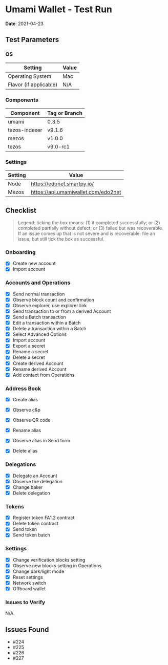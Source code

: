 # Umami Wallet - Test Run

**Date**: 2021-04-23

## Test Parameters

### OS

| Setting | Value |
|--|--|
| Operating System | Mac |
| Flavor (if applicable) | N/A |

### Components

| Component | Tag or Branch |
|--|--|
| umami | 0.3.5 |
| tezos-indexer | v9.1.6 |
| mezos | v1.0.0 |
| tezos | v9.0-rc1


### Settings

| Setting | Value |
|--|--|
| Node | https://edonet.smartpy.io/ |
| Mezos | https://api.umamiwallet.com/edo2net |


## Checklist

> Legend: ticking the box means: (1) it completed successfully; or (2) completed partially without defect; or (3) failed but was recoverable. If an issue comes up that is not severe and is recoverable: file an issue, but still tick the box as successful.

### Onboarding
- [X] Create new account
- [X] Import account

### Accounts and Operations
- [X] Send normal transaction 
- [X] Observe block count and confirmation 
- [X] Observe explorer, use explorer link 
- [X] Send transaction to or from a derived Account
- [X] Send a Batch transaction
- [X] Edit a transaction within a Batch
- [X] Delete a transaction within a Batch
- [X] Select Advanced Options
- [X] Import account
- [X] Export a secret
- [X] Rename a secret
- [X] Delete a secret
- [X] Create derived Account
- [X] Rename derived Account
- [X] Add contact from Operations

### Address Book
- [X] Create alias
- [X] Observe c&p 
- [X] Observe QR code
- [X] Rename alias
- [X] Observe alias in Send form
- [X] Delete alias


### Delegations
- [X] Delegate an Account 
- [X] Observe the delegation 
- [X] Change baker 
- [X] Delete delegation

### Tokens
- [X] Register token FA1.2 contract 
- [X] Delete token contract 
- [X] Send token 
- [X] Send token batch 

### Settings
- [X] Change verification blocks setting 
- [X] Observe new blocks setting in Operations
- [X] Change dark/light mode
- [X] Reset settings
- [X] Network switch
- [X] Offboard wallet

### Issues to Verify

 N/A

## Issues Found

 * #224
 * #225
 * #226
 * #227
